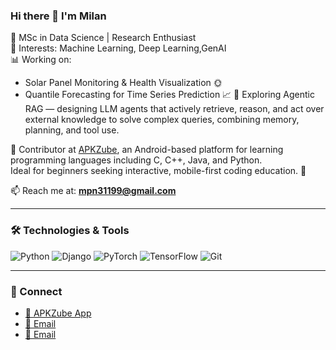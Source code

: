 ### Hi there 👋 I'm Milan

🚀 MSc in Data Science | Research Enthusiast  
🧠 Interests: Machine Learning, Deep Learning,GenAI  
📊 Working on:
- Solar Panel Monitoring & Health Visualization 🌞  
- Quantile Forecasting for Time Series Prediction 📈
🎯 Exploring Agentic RAG — designing LLM agents that actively retrieve, reason, and act over external knowledge to solve complex queries, combining memory, planning, and tool use.


💼 Contributor at [APKZube](https://apkzube.com/), an Android-based platform for learning programming languages including C, C++, Java, and Python.  
Ideal for beginners seeking interactive, mobile-first coding education. 📱

📫 Reach me at: **mpn31199@gmail.com**

---

### 🛠️ Technologies & Tools  
![Python](https://img.shields.io/badge/-Python-3776AB?style=flat&logo=python&logoColor=white)
![Django](https://img.shields.io/badge/-Django-092E20?style=flat&logo=django&logoColor=white)
![PyTorch](https://img.shields.io/badge/-PyTorch-EE4C2C?style=flat&logo=pytorch&logoColor=white)
![TensorFlow](https://img.shields.io/badge/-TensorFlow-FF6F00?style=flat&logo=tensorflow&logoColor=white)
![Git](https://img.shields.io/badge/-Git-F05032?style=flat&logo=git&logoColor=white)

---

### 🔗 Connect  
- [📱 APKZube App](https://apkzube.com/)
- [📧 Email](mailto:apkzube@gmail.com)
- [📧 Email](mailto:mpn31199@gmail.com)

